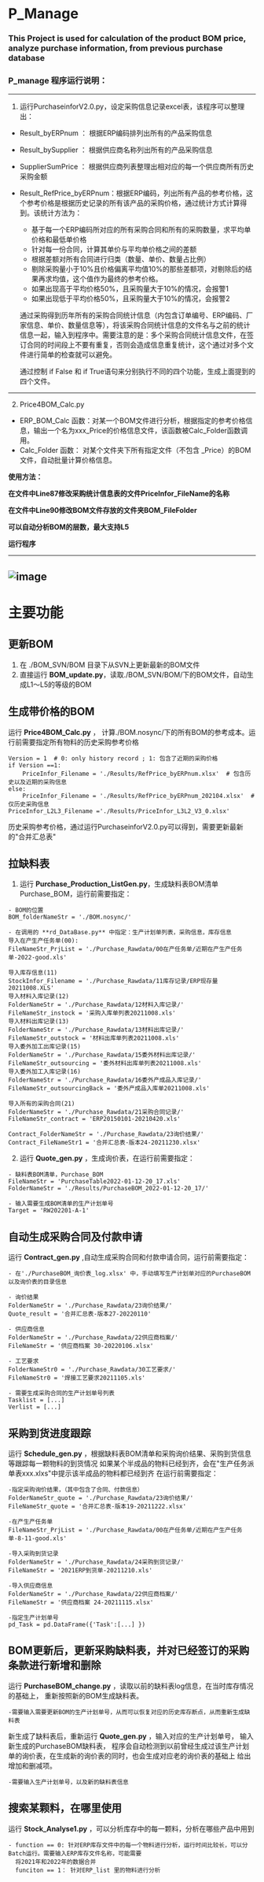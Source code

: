 # P_Manage
### This Project is used for calculation of the product BOM price, analyze purchase information, from previous purchase database

### P_manage 程序运行说明：
***
1. 运行PurchaseinforV2.0.py，设定采购信息记录excel表，该程序可以整理出：
  - Result_byERPnum ： 根据ERP编码排列出所有的产品采购信息
  - Result_bySupplier ： 根据供应商名称列出所有的产品采购信息
  - SupplierSumPrice ： 根据供应商列表整理出相对应的每一个供应商所有历史采购金额
  - Result_RefPrice_byERPnum：根据ERP编码，列出所有产品的参考价格，这个参考价格是根据历史记录的所有该产品的采购价格，通过统计方式计算得到。该统计方法为：
      - 基于每一个ERP编码所对应的所有采购合同和所有的采购数量，求平均单价格和最低单价格
      - 针对每一份合同，计算其单价与平均单价格之间的差额
      - 根据差额对所有合同进行归类（数量、单价、数量占比例）
      - 剔除采购量小于10%且价格偏离平均值10%的那些差额项，对剔除后的结果再求均值，这个值作为最终的参考价格。
      - 如果出现高于平均价格50%，且采购量大于10%的情况，会报警1
      - 如果出现低于平均价格50%，且采购量大于10%的情况，会报警2

    通过采购得到历年所有的采购合同统计信息（内包含订单编号、ERP编码、厂家信息、单价、数量信息等），将该采购合同统计信息的文件名与之前的统计信息一起，输入到程序中。需要注意的是：多个采购合同统计信息文件，在签订合同的时间段上不要有重复，否则会造成信息重复统计，这个通过对多个文件进行简单的检查就可以避免。

    通过控制 if False 和 if True语句来分别执行不同的四个功能，生成上面提到的四个文件。
***
2. Price4BOM_Calc.py
  - ERP_BOM_Calc 函数：对某一个BOM文件进行分析，根据指定的参考价格信息，输出一个名为xxx_Price的价格信息文件，该函数被Calc_Folder函数调用。
  - Calc_Folder 函数： 对某个文件夹下所有指定文件（不包含 _Price）的BOM文件，自动批量计算价格信息。
  
  **使用方法：**
  
  **在文件中Line87修改采购统计信息表的文件PriceInfor_FileName的名称**
  
  **在文件中Line90修改BOM文件存放的文件夹BOM_FileFolder**
  
  **可以自动分析BOM的层数，最大支持L5**
  
  **运行程序**
  
  ---
  
  ![image](https://github.com/Myfro9/P_Manage/blob/Branch1/IMG/chart1.png)
  ---
  
# 主要功能
## 更新BOM
  
  1. 在 ./BOM_SVN/BOM 目录下从SVN上更新最新的BOM文件
  2. 直接运行 **BOM_update.py**，读取./BOM_SVN/BOM/下的BOM文件，自动生成L1～L5的等级的BOM
  
## 生成带价格的BOM
  运行 **Price4BOM_Calc.py** ， 计算./BOM.nosync/下的所有BOM的参考成本。运行前需要指定所有物料的历史采购参考价格
  
    Version = 1  # 0: only history record ; 1: 包含了近期的采购价格
    if Version ==1:
        PriceInfor_Filename = './Results/RefPrice_byERPnum.xlsx'  # 包含历史以及近期的采购信息
    else:
        PriceInfor_Filename = './Results/RefPrice_byERPnum_202104.xlsx'  # 仅历史采购信息
    PriceInfor_L2L3_Filename ='./Results/PriceInfor_L3L2_V3_0.xlsx'
历史采购参考价格，通过运行PurchaseinforV2.0.py可以得到，需要更新最新的"合并汇总表"

 
## 拉缺料表
  1. 运行 **Purchase_Production_ListGen.py**，生成缺料表BOM清单Purchase_BOM，运行前需要指定：
  
    - BOM的位置
    BOM_folderNameStr = './BOM.nosync/'
    
    - 在调用的 **rd_DataBase.py** 中指定：生产计划单列表，采购信息，库存信息
    导入在产生产任务单(00):
    FileNameStr_PrjList = './Purchase_Rawdata/00在产任务单/近期在产生产任务单-2022-good.xls'
    
    导入库存信息(11)
    StockInfor_Filename = './Purchase_Rawdata/11库存记录/ERP现存量20211008.XLS'
    导入材料入库记录(12)
    FolderNameStr = './Purchase_Rawdata/12材料入库记录/'
    FileNameStr_instock = '采购入库单列表20211008.xls'
    导入材料出库记录(13)
    FolderNameStr = './Purchase_Rawdata/13材料出库记录/'
    FileNameStr_outstock = '材料出库单列表20211008.xls'
    导入委外加工出库记录(15)
    FolderNameStr = './Purchase_Rawdata/15委外材料出库记录/'
    FileNameStr_outsourcing = '委外材料出库单列表20211008.xls'
    导入委外加工入库记录(16)
    FolderNameStr = './Purchase_Rawdata/16委外产成品入库记录/'
    FileNameStr_outsourcingBack = '委外产成品入库单20211008.xls'
    
    导入所有的采购合同(21)
    FolderNameStr = './Purchase_Rawdata/21采购合同记录/'
    FileNameStr_contract = 'ERP20150101-20210420.xls'
    
    Contract_FolderNameStr = './Purchase_Rawdata/23询价结果/'
    Contract_FileNameStr1 = '合并汇总表-版本24-20211230.xlsx'
    
  2. 运行 **Quote_gen.py** ，生成询价表，在运行前需要指定：
    
    - 缺料表BOM清单，Purchase_BOM
    FileNameStr = 'PurchaseTable2022-01-12-20_17.xls'
    FolderNameStr = './Results/PurchaseBOM_2022-01-12-20_17/'

    - 输入需要生成BOM清单的生产计划单号
    Target = 'RW202201-A-1'
  
## 自动生成采购合同及付款申请
  运行 **Contract_gen.py** ,自动生成采购合同和付款申请合同，运行前需要指定：
  
    - 在'./PurchaseBOM_询价表_log.xlsx' 中，手动填写生产计划单对应的PurchaseBOM以及询价表的目录信息
    
    - 询价结果
    FolderNameStr = './Purchase_Rawdata/23询价结果/'
    Quote_result = '合并汇总表-版本27-20220110'

    - 供应商信息
    FolderNameStr = './Purchase_Rawdata/22供应商档案/'
    FileNameStr = '供应商档案 30-20220106.xlsx'

    - 工艺要求
    FolderNameStr0 = './Purchase_Rawdata/30工艺要求/'
    FileNameStr0 = '焊接工艺要求20211105.xls'

    - 需要生成采购合同的生产计划单号列表
    Tasklist = [...]
    Verlist = [...]
    
## 采购到货进度跟踪 
运行 **Schedule_gen.py** ，根据缺料表BOM清单和采购询价结果、采购到货信息等跟踪每一颗物料的到货情况
如果某个半成品的物料已经到齐，会在"生产任务派单表xxx.xlxs"中提示该半成品的物料都已经到齐
在运行前需要指定：

    -指定采购询价结果，（其中包含了合同、付款信息）
    FolderNameStr_quote = './Purchase_Rawdata/23询价结果/'
    FileNameStr_quote = '合并汇总表-版本19-20211222.xlsx'
    
    -在产生产任务单
    FileNameStr_PrjList = './Purchase_Rawdata/00在产任务单/近期在产生产任务单-8-11-good.xls'

    -导入采购到货记录
    FolderNameStr = './Purchase_Rawdata/24采购到货记录/'
    FileNameStr = '2021ERP到货单-20211210.xls'
    
    -导入供应商信息
    FolderNameStr = './Purchase_Rawdata/22供应商档案/'
    FileNameStr = '供应商档案 24-20211115.xlsx'
    
    -指定生产计划单号
    pd_Task = pd.DataFrame({'Task':[...] })

## BOM更新后，更新采购缺料表，并对已经签订的采购条款进行新增和删除
运行 **PurchaseBOM_change.py** ，读取以前的缺料表log信息，在当时库存情况的基础上，
重新按照新的BOM生成缺料表。

    -需要输入需要更新BOM的生产计划单号，从而可以恢复对应的历史库存断点，从而重新生成缺料表

新生成了缺料表后，重新运行 **Quote_gen.py** ，输入对应的生产计划单号， 输入新生成的PurchaseBOM缺料表，
程序会自动检测到以前曾经生成过该生产计划单的询价表，在生成新的询价表的同时，也会生成对应老的询价表的基础上
给出增加和删减项。
    
    -需要输入生产计划单号，以及新的缺料表信息


## 搜索某颗料，在哪里使用
运行 **Stock_Analyse1.py** ，可以分析库存中的每一颗料，分析在哪些产品中用到

    - function == 0: 针对ERP库存文件中的每一个物料进行分析，运行时间比较长，可以分Batch运行。需要输入ERP库存文件名称，可能需要
      将2021年和2022年的数据合并
      funciton == 1： 针对ERP_list 里的物料进行分析